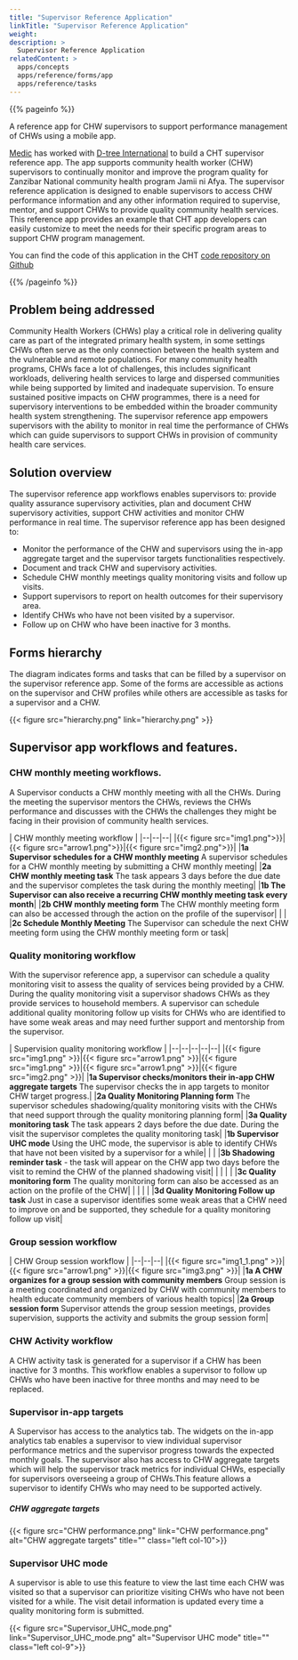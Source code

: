 ```yaml
---
title: "Supervisor Reference Application"
linkTitle: "Supervisor Reference Application"
weight:
description: >
  Supervisor Reference Application
relatedContent: >
  apps/concepts
  apps/reference/forms/app
  apps/reference/tasks
---
```


{{% pageinfo %}}

A reference app for CHW supervisors to support performance management of CHWs using a mobile app.

[Medic](https://medic.org/) has worked with [D-tree International](https://www.d-tree.org/) to build a CHT supervisor reference app. The app supports community health worker (CHW) supervisors to continually monitor and improve the program quality for Zanzibar National community health program Jamii ni Afya. The supervisor reference application is designed to enable supervisors to access CHW performance information and any other information required to supervise, mentor, and support CHWs to provide quality community health services. This reference app provides an example that CHT app developers can easily customize to meet the needs for their specific program areas to support CHW program management.

You can find the code of this application in the CHT [code repository on Github](https://github.com/medic/config-dtree/tree/sample-purge-with-test)

{{% /pageinfo %}}

## Problem being addressed
Community Health Workers (CHWs) play a critical role in delivering quality care as part of the integrated primary health system, in some settings CHWs often serve as the only connection between the health system and the vulnerable and remote populations. For many community health programs, CHWs face a lot of challenges, this includes significant workloads, delivering health services to large and dispersed communities while being supported by limited and inadequate supervision. To ensure sustained positive impacts on CHW programmes, there is a need for supervisory interventions to be embedded within the broader community health system strengthening. The  supervisor reference app empowers supervisors with the ability to monitor in real time the performance of CHWs which can guide supervisors to support CHWs in provision of community health care services.

## Solution overview
The supervisor reference app workflows enables supervisors to: provide quality assurance supervisory activities, plan and document CHW supervisory activities, support CHW activities and monitor CHW performance in real time. The supervisor reference app has been designed to:
 * Monitor the performance of the CHW and supervisors using the in-app aggregate target and the supervisor targets functionalities respectively.
 * Document and track CHW and supervisory activities.
 * Schedule CHW monthly meetings quality monitoring visits and follow up visits.
 * Support supervisors to report on health outcomes for their supervisory area.
 * Identify CHWs who have not been visited by a supervisor.
 * Follow up on CHW who have been inactive for 3 months.

## Forms hierarchy
The diagram indicates forms and tasks that can be filled by a supervisor on the supervisor reference app. Some of the forms are accessible as actions on the supervisor and CHW profiles while others are accessible as tasks for a supervisor and a CHW.

{{< figure src="hierarchy.png"  link="hierarchy.png" >}}

## Supervisor app workflows and features.

### CHW monthly meeting workflows.
A Supervisor conducts a CHW monthly meeting with all the CHWs. During the meeting the supervisor mentors the CHWs, reviews the CHWs performance and discusses with the CHWs the challenges they might be facing in their provision of community health services.

| CHW monthly meeting workflow |
|--|--|--|
|{{< figure src="img1.png">}}|{{< figure src="arrow1.png">}}|{{< figure src="img2.png">}}|
|**1a Supervisor schedules for a CHW monthly meeting** A supervisor schedules for a CHW monthly meeting by submitting a CHW monthly meeting|                 |**2a CHW monthly meeting task** The task appears 3 days before the due date and the supervisor completes the task during the monthly meeting|
|**1b The Supervisor can also receive a recurring CHW monthly meeting task every month**| |**2b CHW monthly meeting form** The CHW monthly meeting form can also be accessed through the action on the profile of the supervisor|
| | |**2c Schedule Monthly Meeting** The Supervisor can schedule the next CHW meeting form using the CHW monthly meeting form or task|

### Quality monitoring workflow
With the supervisor reference app, a supervisor can schedule a quality monitoring visit to assess the quality of services being provided by a CHW. During the quality monitoring visit a supervisor shadows CHWs as they provide services to household members. A supervisor can schedule additional quality monitoring follow up visits for CHWs who are identified to have some weak areas and may need further support and mentorship from the supervisor.

| Supervision quality monitoring workflow |
|--|--|--|--|--|
|{{< figure src="img1.png" >}}|{{< figure src="arrow1.png"   >}}|{{< figure src="img1.png" >}}|{{< figure src="arrow1.png" >}}|{{< figure src="img2.png" >}}|
|**1a Supervisor checks/monitors their in-app CHW aggregate targets** The supervisor checks the in app targets to monitor CHW target progress.| |**2a Quality Monitoring Planning form** The supervisor schedules shadowing/quality monitoring visits with the CHWs that need support through the quality monitoring planning form| |**3a Quality monitoring task** The task appears 2 days before the due date. During the visit the supervisor completes the quality monitoring task|
|**1b Supervisor UHC mode** Using the UHC mode, the supervisor is able to identify CHWs that have not been visited by a supervisor for a while| | | |**3b Shadowing reminder task** - the task will appear on the CHW app two days before the visit to remind the CHW of the planned shadowing visit|
| | | | |**3c Quality monitoring form** The quality monitoring form can also be accessed as an action on the profile of the CHW|
| | | | |**3d Quality Monitoring Follow up task** Just in case a supervisor identifies some weak areas that a CHW need to improve on and be supported, they schedule for a quality monitoring follow up visit|
### Group session workflow

| CHW Group session workflow |
|--|--|--|
|{{< figure src="img1_1.png"  >}}|{{< figure src="arrow1.png"  >}}|{{< figure src="img3.png" >}}|
|**1a A CHW organizes for a group session with community members** Group session is a meeting coordinated and organized by CHW with community members to health educate community members of various health topics|                 |**2a Group session form** Supervisor attends the group session meetings, provides supervision, supports the activity and submits the group session form|

### CHW Activity workflow
A CHW activity task is generated for a supervisor if a CHW has been inactive for 3 months. This workflow enables a supervisor to follow up CHWs who have been inactive for three months and may need to be replaced.

### Supervisor in-app targets
A Supervisor has access to the analytics tab. The widgets on the in-app analytics tab enables a supervisor to view individual supervisor performance metrics and the supervisor progress towards the expected monthly goals. The supervisor also has access to CHW aggregate targets which will help the supervisor track metrics for individual CHWs, especially for supervisors overseeing a group of CHWs.This feature allows a supervisor to identify CHWs who may need to be supported actively.

##### CHW aggregate targets

{{< figure src="CHW performance.png" link="CHW performance.png" alt="CHW aggregate targets" title="" class="left col-10">}}

### Supervisor UHC mode
A supervisor is able to use this feature to view the last time each CHW was visited so that a supervisor can prioritize visiting CHWs who have not been visited for a while. The visit detail information is updated every time a quality monitoring form is submitted.

{{< figure src="Supervisor_UHC_mode.png" link="Supervisor_UHC_mode.png" alt="Supervisor UHC mode" title="" class="left col-9">}}
